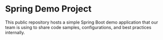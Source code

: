 # Spring Demo Project

This public repository hosts a simple Spring Boot demo application that our team is using to share code samples, configurations, and best practices internally.  
